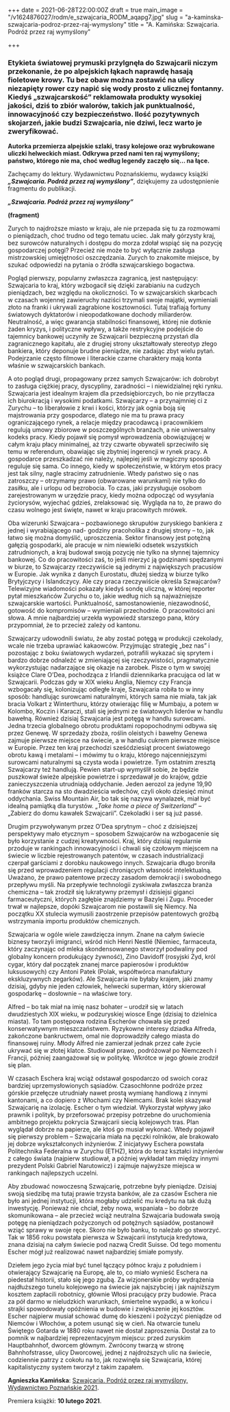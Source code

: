 +++
date = 2021-06-28T22:00:00Z
draft = true
main_image = "/v1624876027/rodm/e_szwajcaria_RODM_aqapg7.jpg"
slug = "a-kaminska-szwajcaria-podroz-przez-raj-wymyslony"
title = "A. Kamińska: Szwajcaria. Podróż przez raj wymyślony"

+++
### **Etykieta światowej prymuski przylgnęła do Szwajcarii niczym przekonanie, że po alpejskich łąkach naprawdę hasają fioletowe krowy. Tu bez obaw można zostawić na ulicy niezapięty rower czy napić się wody prosto z ulicznej fontanny. Kiedyś „szwajcarskość” reklamowała produkty wysokiej jakości, dziś to zbiór walorów, takich jak punktualność, innowacyjność czy bezpieczeństwo. Ilość pozytywnych skojarzeń, jakie budzi Szwajcaria, nie dziwi, lecz warto je zweryfikować.**

**Autorka przemierza alpejskie szlaki, trasy kolejowe oraz wybrukowane uliczki helweckich miast. Odkrywa przed nami ten raj wymyślony; państwo, którego nie ma, choć według legendy zaczęło się… na łące.**

Zachęcamy do lektury. Wydawnictwu Poznańskiemu, wydawcy książki **_„Szwajcaria. Podróż przez raj wymyślony”_**, dziękujemy za udostępnienie fragmentu do publikacji.

**_„Szwajcaria. Podróż przez raj wymyślony”_**

**(fragment)**

Zurych to najdroższe miasto w kraju, ale nie przepada się tu za rozmowami o pieniądzach, choć trudno od tego tematu uciec. Jak mały górzysty kraj, bez surowców naturalnych i dostępu do morza zdołał wspiąć się na pozycję gospodarczej potęgi? Przecież nie może to być wyłącznie zasługa mistrzowskiej umiejętności oszczędzania. Zurych to znakomite miejsce, by szukać odpowiedzi na pytania o źródła szwajcarskiego bogactwa. 

Pogląd pierwszy, popularny zwłaszcza zagranicą, jest następujący: Szwajcaria to kraj, który wzbogacił się dzięki zarabianiu na cudzych pieniądzach, bez względu na okoliczności. To w szwajcarskich skarbcach w czasach wojennej zawieruchy naziści trzymali swoje majątki, wymieniali złoto na franki i ukrywali zagrabione kosztowności. Tutaj trafiają fortuny światowych dyktatorów i nieopodatkowane dochody miliarderów. Neutralność, a więc gwarancja stabilności finansowej, której nie dotknie żaden kryzys, i polityczne wpływy, a także restrykcyjne podejście do tajemnicy bankowej uczyniły ze Szwajcarii bezpieczną przystań dla zagranicznego kapitału, ale z drugiej strony ukształtowały stereotyp złego bankiera, który deponuje brudne pieniądze, nie zadając zbyt wielu pytań. Podejrzanie często filmowe i literackie czarne charaktery mają konta właśnie w szwajcarskich bankach.

A oto pogląd drugi, propagowany przez samych Szwajcarów: ich dobrobyt to zasługa ciężkiej pracy, dyscypliny, zaradności – i niewidzialnej ręki rynku. Szwajcaria jest idealnym krajem dla przedsiębiorczych, bo nie przytłacza ich biurokracją i wysokimi podatkami. Szwajcarzy – a przynajmniej ci z Zurychu – to liberałowie z krwi i kości, którzy jak ognia boją się majstrowania przy gospodarce, dlatego nie ma tu prawa pracy ograniczającego rynek, a relacje między pracodawcą i pracownikiem regulują umowy zbiorowe w poszczególnych branżach, a nie uniwersalny kodeks pracy. Kiedy pojawił się pomysł wprowadzenia obowiązującej w całym kraju płacy minimalnej, aż trzy czwarte obywateli sprzeciwiło się temu w referendum, obawiając się zbytniej ingerencji w rynek pracy. A gospodarce przeszkadzać nie należy, najlepiej jeśli w magiczny sposób reguluje się sama. Co innego, kiedy w społeczeństwie, w którym etos pracy jest tak silny, nagle stracimy zatrudnienie. Wtedy państwo się o nas zatroszczy – otrzymamy prawo (obwarowane warunkami) nie tylko do zasiłku, ale i urlopu od bezrobocia. To czas, jaki przysługuje osobom zarejestrowanym w urzędzie pracy, kiedy można odpocząć od wysyłania życiorysów, wyjechać gdzieś, zrelaksować się. Wygląda na to, że prawo do czasu wolnego jest święte, nawet w kraju pracowitych mrówek.

Oba wizerunki Szwajcara – pozbawionego skrupułów zuryskiego bankiera z jednej i wyrabiającego nad- godziny pracoholika z drugiej strony – to, jak łatwo się można domyślić, uproszczenia. Sektor finansowy jest potężną gałęzią gospodarki, ale pracuje w nim niewielki odsetek wszystkich zatrudnionych, a kraj budował swoją pozycję nie tylko na słynnej tajemnicy bankowej. Co do pracowitości zaś, to jeśli mierzyć ją godzinami spędzanymi w biurze, to Szwajcarzy rzeczywiście są jednymi z największych pracusiów w Europie. Jak wynika z danych Eurostatu, dłużej siedzą w biurze tylko Brytyjczycy i Islandczycy. Ale czy praca rzeczywiście określa Szwajcarów? Telewizyjne wiadomości pokazały kiedyś sondę uliczną, w której reporter pytał mieszkańców Zurychu o to, jakie według nich są najważniejsze szwajcarskie wartości. Punktualność, samostanowienie, niezawodność, gotowość do kompromisów – wymieniali przechodnie. O pracowitości ani słowa. A mnie najbardziej urzekła wypowiedź starszego pana, który przypomniał, że to przecież zależy od kantonu.

Szwajcarzy udowodnili światu, że aby zostać potęgą w produkcji czekolady, wcale nie trzeba uprawiać kakaowców. Przyjmując strategię „bez nas” i pozostając z boku światowych wydarzeń, potrafili wykazać się sprytem i bardzo dobrze odnaleźć w zmieniającej się rzeczywistości, pragmatycznie wykorzystując nadarzające się okazje na zarobek. Pisze o tym w swojej książce Clare O’Dea, pochodząca z Irlandii dziennikarka pracująca od lat w Szwajcarii. Podczas gdy w XIX wieku Anglia, Niemcy czy Francja wzbogacały się, kolonizując odległe kraje, Szwajcaria robiła to w inny sposób: handlując surowcami naturalnymi, których sama nie miała, tak jak bracia Volkart z Winterthuru, którzy otwierając filię w Mumbaju, a potem w Kolombo, Koczin i Karaczi, stali się jednymi ze światowych liderów w handlu bawełną. Również dzisiaj Szwajcaria jest potęgą w handlu surowcami. Jedna trzecia globalnego obrotu produktami ropopochodnymi odbywa się przez Genewę. W sprzedaży zboża, roślin oleistych i bawełny Genewa zajmuje pierwsze miejsce na świecie, a w handlu cukrem pierwsze miejsce w Europie. Przez ten kraj przechodzi sześćdziesiąt procent światowego obrotu kawą i metalami – i mówimy tu o kraju, którego najcenniejszymi surowcami naturalnymi są czysta woda i powietrze. Tym ostatnim zresztą Szwajcarzy też handlują. Pewien start-up wymyślił sobie, że będzie puszkował świeże alpejskie powietrze i sprzedawał je do krajów, gdzie zanieczyszczenia utrudniają oddychanie. Jeden aerozol za jedyne 19,90 franków starcza na sto dwadzieścia wdechów, czyli około dziesięć minut oddychania. Swiss Mountain Air, bo tak się nazywa wynalazek, miał być idealną pamiątką dla turystów. „_Take home a piece of Switzerland_” – „Zabierz do domu kawałek Szwajcarii”. Czekoladki i ser są już passé.

Drugim przywoływanym przez O’Dea sprytnym – choć z dzisiejszej perspektywy mało etycznym – sposobem Szwajcarów na wzbogacenie się było korzystanie z cudzej kreatywności. Kraj, który dzisiaj regularnie przoduje w rankingach innowacyjności i chwali się czołowym miejscem na świecie w liczbie rejestrowanych patentów, w czasach industrializacji czerpał garściami z dorobku naukowego innych. Szwajcaria długo broniła się przed wprowadzeniem regulacji chroniących własność intelektualną. Uważano, że prawo patentowe przeczy zasadom demokracji i swobodnego przepływu myśli. Na przepływie technologii zyskiwała zwłaszcza branża chemiczna – tak zrodził się lukratywny przemysł i dzisiejsi giganci farmaceutyczni, których zagłębie znajdziemy w Bazylei i Zugu. Proceder trwał w najlepsze, dopóki Szwajcarom nie postawili się Niemcy. Na początku XX stulecia wymusili zaostrzenie przepisów patentowych groźbą wstrzymania importu produktów chemicznych.

Szwajcaria w ogóle wiele zawdzięcza innym. Znane na całym świecie biznesy tworzyli imigranci, wśród nich Henri Nestlé (Niemiec, farmaceuta, który zaczynając od mleka skondensowanego stworzył podwaliny pod globalny koncern produkujący żywność), Zino Davidoﬀ (rosyjski Żyd, król cygar, który dał początek znanej marce papierosów i produktów luksusowych) czy Antoni Patek (Polak, współtwórca manufaktury ekskluzywnych zegarków). Ale Szwajcaria nie byłaby krajem, jaki znamy dzisiaj, gdyby nie jeden człowiek, helwecki superman, który skierował gospodarkę – dosłownie – na właściwe tory. 

Alfred – bo tak miał na imię nasz bohater – urodził się w latach dwudziestych XIX wieku, w podzuryskiej wiosce Enge (dzisiaj to dzielnica miasta). To tam postępowa rodzina Escherów chowała się przed konserwatywnym mieszczaństwem. Ryzykowne interesy dziadka Alfreda, zakończone bankructwem, omal nie doprowadziły całego miasta do finansowej ruiny. Młody Alfred nie zamierzał jednak przez całe życie ukrywać się w złotej klatce. Studiował prawo, podróżował po Niemczech i Francji, później zaangażował się w politykę. Wkrótce w jego głowie zrodził się plan.

W czasach Eschera kraj wciąż odstawał gospodarczo od swoich coraz bardziej uprzemysłowionych sąsiadów. Czasochłonne podróże przez górskie przełęcze utrudniały nawet prostą wymianę handlową z innymi kantonami, a co dopiero z Włochami czy Niemcami. Brak kolei skazywał Szwajcarię na izolację. Escher o tym wiedział. Wykorzystał wpływy jako prawnik i polityk, by przeforsować przepisy potrzebne do uruchomienia ambitnego projektu pokrycia Szwajcarii siecią kolejowych tras. Plan wyglądał dobrze na papierze, ale ktoś go musiał wykonać. Wtedy pojawił się pierwszy problem – Szwajcaria miała na pęczki rolników, ale brakowało jej dobrze wykształconych inżynierów. Z inicjatywy Eschera powstała Politechnika Federalna w Zurychu (ETHZ), która do teraz kształci inżynierów z całego świata (najpierw studiował, a później wykładał tam między innymi prezydent Polski Gabriel Narutowicz) i zajmuje najwyższe miejsca w rankingach najlepszych uczelni. 

Aby zbudować nowoczesną Szwajcarię, potrzebne były pieniądze. Dzisiaj swoją siedzibę ma tutaj prawie trzysta banków, ale za czasów Eschera nie było ani jednej instytucji, która mogłaby udzielić mu kredytu na tak dużą inwestycję. Ponieważ nie chciał, żeby nowa, wspaniała – bo dobrze skomunikowana – ale przecież wciąż neutralna Szwajcaria budowała swoją potęgę na pieniądzach pożyczonych od potężnych sąsiadów, postanowił wziąć sprawy w swoje ręce. Skoro nie było banku, to należało go stworzyć. Tak w 1856 roku powstała pierwsza w Szwajcarii instytucja kredytowa, znana dzisiaj na całym świecie pod nazwą Credit Suisse. Od tego momentu Escher mógł już realizować nawet najbardziej śmiałe pomysły.

Dziełem jego życia miał być tunel łączący północ kraju z południem i otwierający Szwajcarię na Europę, ale to, co miało wynieść Eschera na piedestał historii, stało się jego zgubą. Za wizjonerskie próby wydrążenia najdłuższego tunelu kolejowego na świecie jak najszybciej i jak najniższym kosztem zapłacili robotnicy, głównie Włosi pracujący przy budowie. Praca za pół darmo w nieludzkich warunkach, śmiertelne wypadki, a w końcu i strajki spowodowały opóźnienia w budowie i zwiększenie jej kosztów. Escher najpierw musiał schować dumę do kieszeni i pożyczyć pieniądze od Niemców i Włochów, a potem usunąć się w cień. Na otwarcie tunelu Świętego Gotarda w 1880 roku nawet nie dostał zaproszenia. Dostał za to pomnik w najbardziej reprezentacyjnym miejscu: przed zuryskim Hauptbahnhof, dworcem głównym. Zwrócony twarzą w stronę Bahnhofstrasse, ulicy Dworcowej, jednej z najdroższych ulic na świecie, codziennie patrzy z cokołu na to, jak rozwinęła się Szwajcaria, której kapitalistyczny system tworzył z takim zapałem. 

**Agnieszka Kamińska**: [Szwajcaria. Podróż przez raj wymyślony, Wydawnictwo Poznańskie 2021](https://wydawnictwopoznanskie.pl/produkt/szwajcaria-podroz-przez-raj-wymyslony/ "https://wydawnictwopoznanskie.pl/produkt/szwajcaria-podroz-przez-raj-wymyslony/").

Premiera książki: **10 lutego 2021**.